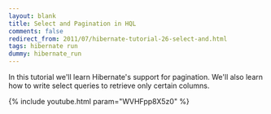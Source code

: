 ```yaml
---           
layout: blank
title: Select and Pagination in HQL
comments: false
redirect_from: 2011/07/hibernate-tutorial-26-select-and.html
tags: hibernate run
dummy: hibernate_run
---
```


In this tutorial we'll learn Hibernate's support for pagination. We'll also learn how to write select queries to retrieve only certain columns.

{% include youtube.html param="WVHFpp8X5z0" %}